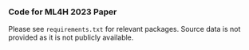 ### Code for ML4H 2023 Paper

Please see `requirements.txt` for relevant packages. Source data is not provided as it is not publicly available.
